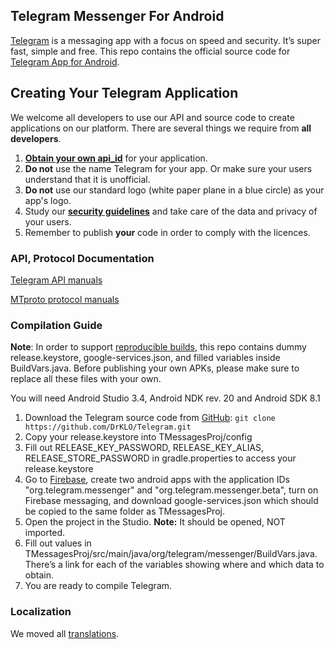## Telegram Messenger For Android

[Telegram](https://telegram.org) is a messaging app with a focus on speed and security. It’s super fast, simple and free.
This repo contains the official source code for [Telegram App for Android](https://play.google.com/store/apps/details?id=org.telegram.messenger).

## Creating Your Telegram Application

We welcome all developers to use our API and source code to create applications on our platform.
There are several things we require from **all developers**.

1. [**Obtain your own api_id**](https://core.telegram.org/api/obtaining_api_id) for your application.
2. **Do not** use the name Telegram for your app. Or make sure your users understand that it is unofficial.
3. **Do not** use our standard logo (white paper plane in a blue circle) as your app's logo.
3. Study our [**security guidelines**](https://core.telegram.org/mtproto/security_guidelines) and take care of the data and privacy of your users.
4. Remember to publish **your** code in order to comply with the licences.

### API, Protocol Documentation

[Telegram API manuals](https://core.telegram.org/api)

[MTproto protocol manuals](https://core.telegram.org/mtproto)

### Compilation Guide

**Note**: In order to support [reproducible builds](https://core.telegram.org/reproducible-builds), this repo contains dummy release.keystore,  google-services.json, and filled variables inside BuildVars.java. Before publishing your own APKs, please make sure to replace all these files with your own.

You will need Android Studio 3.4, Android NDK rev. 20 and Android SDK 8.1

1. Download the Telegram source code from [GitHub](https://github.com/DrKLO/Telegram): `git clone https://github.com/DrKLO/Telegram.git`
2. Copy your release.keystore into TMessagesProj/config
3. Fill out RELEASE_KEY_PASSWORD, RELEASE_KEY_ALIAS, RELEASE_STORE_PASSWORD in gradle.properties to access your release.keystore
4. Go to [Firebase](https://console.firebase.google.com/), create two android apps with the application IDs "org.telegram.messenger" and "org.telegram.messenger.beta", turn on Firebase messaging, and download google-services.json which should be copied to the same folder as TMessagesProj.
5. Open the project in the Studio. **Note:** It should be opened, NOT imported.
6. Fill out values in TMessagesProj/src/main/java/org/telegram/messenger/BuildVars.java. There’s a link for each of the variables showing where and which data to obtain.
7. You are ready to compile Telegram.

### Localization

We moved all [translations](https://translations.telegram.org/en/android/).
